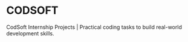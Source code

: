 # CODSOFT
CodSoft Internship Projects | Practical coding tasks to build real-world development skills.

